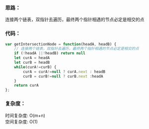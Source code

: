 ### 思路： 
连接两个链表，双指针去遍历，最终两个指针相遇的节点必定是相交的点

### 代码：
```js
var getIntersectionNode = function(headA, headB) {
    // 连接两个链表，双指针去遍历，最终两个指针相遇的节点必定是相交的点
    if (!headA ||!headB) return null
    let curA = headA
    let curB = headB
    while(curA!=curB) {
        curA = curA!=null ? curA.next : headB
        curB = curB!=null ? curB.next :headA
    }
    return curA
};
```
### 复杂度：
时间复杂度: O(m+n)  
空间复杂度: O(1)
